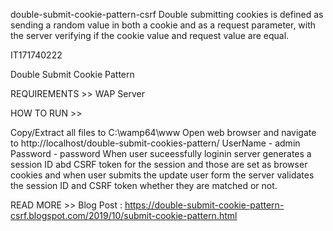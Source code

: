 double-submit-cookie-pattern-csrf
Double submitting cookies is defined as sending a random value in both a cookie and as a request parameter, with the server verifying if the cookie value and request value are equal.

IT171740222

Double Submit Cookie Pattern

REQUIREMENTS >> WAP Server

HOW TO RUN >>

Copy/Extract all files to C:\wamp64\www
Open web browser and navigate to http://localhost/double-submit-cookies-pattern/
UserName - admin Password - password
When user suceessfully loginin server generates a session ID abd CSRF token for the session and those are set as browser cookies and when user submits the update user form the server validates the session ID and CSRF token whether they are matched or not.

READ MORE >> Blog Post : https://double-submit-cookie-pattern-csrf.blogspot.com/2019/10/submit-cookie-pattern.html
